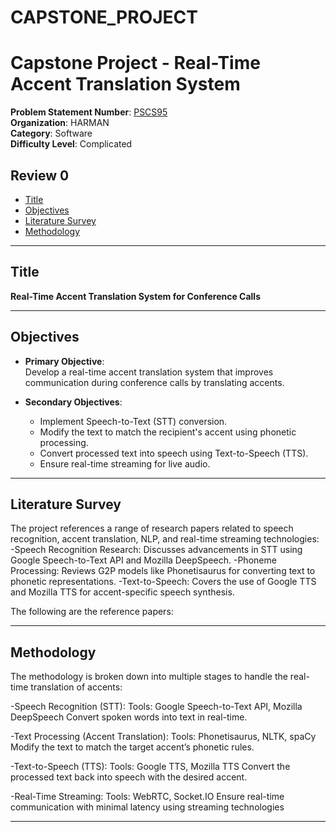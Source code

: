 # CAPSTONE_PROJECT
# Capstone Project - Real-Time Accent Translation System

**Problem Statement Number**: [PSCS95](#title)  
**Organization**: HARMAN  
**Category**: Software  
**Difficulty Level**: Complicated

## Review 0

- [Title](#title)
- [Objectives](#objectives)
- [Literature Survey](#literature-survey)
- [Methodology](#methodology)

---

## <a name="title"></a> Title
**Real-Time Accent Translation System for Conference Calls**

---

## <a name="objectives"></a> Objectives
- **Primary Objective**:  
  Develop a real-time accent translation system that improves communication during conference calls by translating accents.

- **Secondary Objectives**:
  - Implement Speech-to-Text (STT) conversion.
  - Modify the text to match the recipient's accent using phonetic processing.
  - Convert processed text into speech using Text-to-Speech (TTS).
  - Ensure real-time streaming for live audio.

---

## <a name="literature-survey"></a> Literature Survey
The project references a range of research papers related to speech recognition, accent translation, NLP, and real-time streaming technologies:
-Speech Recognition Research: Discusses advancements in STT using Google Speech-to-Text API and Mozilla DeepSpeech.
-Phoneme Processing: Reviews G2P models like Phonetisaurus for converting text to phonetic representations.
-Text-to-Speech: Covers the use of Google TTS and Mozilla TTS for accent-specific speech synthesis.

The following are the reference papers:

---

## <a name="methodology"></a> Methodology
The methodology is broken down into multiple stages to handle the real-time translation of accents:

-Speech Recognition (STT):
 Tools: Google Speech-to-Text API, Mozilla DeepSpeech
 Convert spoken words into text in real-time.

-Text Processing (Accent Translation):
 Tools: Phonetisaurus, NLTK, spaCy
 Modify the text to match the target accent’s phonetic rules.

-Text-to-Speech (TTS):
 Tools: Google TTS, Mozilla TTS
 Convert the processed text back into speech with the desired accent.

-Real-Time Streaming:
 Tools: WebRTC, Socket.IO
 Ensure real-time communication with minimal latency using streaming technologies

---

